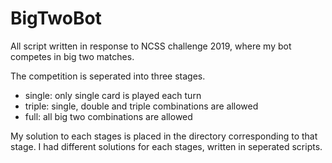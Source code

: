 # BigTwoBot

All script written in response to NCSS challenge 2019, where my bot competes in big two matches.

The competition is seperated into three stages.
- single: only single card is played each turn
- triple: single, double and triple combinations are allowed
- full: all big two combinations are allowed

My solution to each stages is placed in the directory corresponding to that stage.
I had different solutions for each stages, written in seperated scripts.
